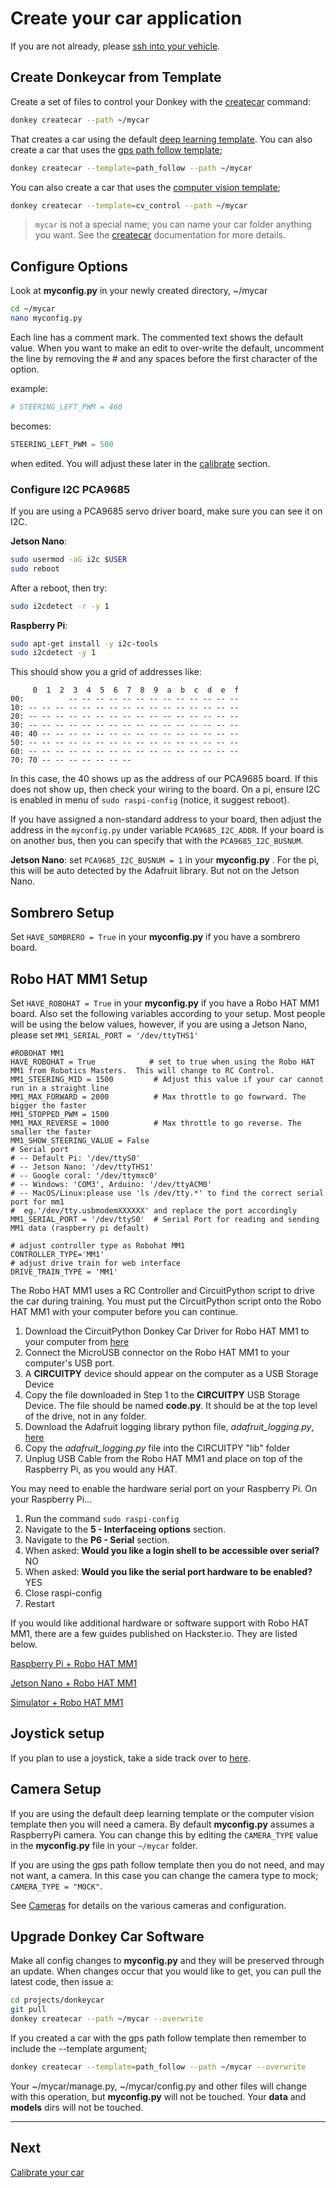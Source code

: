 # Create your car application

If you are not already, please [ssh into your vehicle](/guide/robot_sbc/setup_raspberry_pi/#step-5-connecting-to-the-pi).

## Create Donkeycar from Template

Create a set of files to control your Donkey with the [createcar](/utility/donkey/#create-car) command:

```bash
donkey createcar --path ~/mycar
```

That creates a car using the default [deep learning template](/guide/deep_learning/train_autopilot/).  You can also create a car that uses the [gps path follow template](/guide/path_follow/path_follow/);

```bash
donkey createcar --template=path_follow --path ~/mycar
```

You can also create a car that uses the [computer vision template](/guide/computer_vision/computer_vision/);

```bash
donkey createcar --template=cv_control --path ~/mycar
```

> `mycar` is not a special name; you can name your car folder anything you want. See the [createcar](/utility/donkey/#create-car) documentation for more details.

## Configure Options

Look at __myconfig.py__ in your newly created directory, ~/mycar
```bash
cd ~/mycar
nano myconfig.py
```

Each line has a comment mark. The commented text shows the default value. When you want to make an edit to over-write the default, uncomment the line by removing the # and any spaces before the first character of the option.

example:

```python
# STEERING_LEFT_PWM = 460
```

becomes:

```python
STEERING_LEFT_PWM = 500
```

when edited. You will adjust these later in the [calibrate](/guide/calibrate/) section.

### Configure I2C PCA9685

If you are using a PCA9685 servo driver board, make sure you can see it on I2C.

**Jetson Nano**:

```bash
sudo usermod -aG i2c $USER
sudo reboot
```

After a reboot, then try:

```bash
sudo i2cdetect -r -y 1
```

**Raspberry Pi**:

```bash
sudo apt-get install -y i2c-tools
sudo i2cdetect -y 1
```

This should show you a grid of addresses like:

```text
     0  1  2  3  4  5  6  7  8  9  a  b  c  d  e  f
00:          -- -- -- -- -- -- -- -- -- -- -- -- --
10: -- -- -- -- -- -- -- -- -- -- -- -- -- -- -- --
20: -- -- -- -- -- -- -- -- -- -- -- -- -- -- -- --
30: -- -- -- -- -- -- -- -- -- -- -- -- -- -- -- --
40: 40 -- -- -- -- -- -- -- -- -- -- -- -- -- -- --
50: -- -- -- -- -- -- -- -- -- -- -- -- -- -- -- --
60: -- -- -- -- -- -- -- -- -- -- -- -- -- -- -- --
70: 70 -- -- -- -- -- -- --
```

In this case, the 40 shows up as the address of our PCA9685 board. If this does not show up, then check your wiring to the board. On a pi, ensure I2C is enabled in menu of ```sudo raspi-config``` (notice, it suggest reboot).

If you have assigned a non-standard address to your board, then adjust the address in the `myconfig.py` under variable `PCA9685_I2C_ADDR`. If your board is on another bus, then you can specify that with the `PCA9685_I2C_BUSNUM`.

**Jetson Nano**: set ```PCA9685_I2C_BUSNUM = 1``` in your __myconfig.py__ . For the pi, this will be auto detected by the Adafruit library. But not on the Jetson Nano.

## Sombrero Setup

Set ```HAVE_SOMBRERO = True``` in your __myconfig.py__ if you have a sombrero board.

## Robo HAT MM1 Setup

Set ```HAVE_ROBOHAT = True``` in your __myconfig.py__ if you have a Robo HAT MM1 board. Also set the following variables according to your setup.  Most people will be using the below values, however, if you are using a Jetson Nano, please set `MM1_SERIAL_PORT = '/dev/ttyTHS1'`


```python3
#ROBOHAT MM1
HAVE_ROBOHAT = True            # set to true when using the Robo HAT MM1 from Robotics Masters.  This will change to RC Control.
MM1_STEERING_MID = 1500         # Adjust this value if your car cannot run in a straight line
MM1_MAX_FORWARD = 2000          # Max throttle to go fowrward. The bigger the faster
MM1_STOPPED_PWM = 1500
MM1_MAX_REVERSE = 1000          # Max throttle to go reverse. The smaller the faster
MM1_SHOW_STEERING_VALUE = False
# Serial port 
# -- Default Pi: '/dev/ttyS0'
# -- Jetson Nano: '/dev/ttyTHS1'
# -- Google coral: '/dev/ttymxc0'
# -- Windows: 'COM3', Arduino: '/dev/ttyACM0'
# -- MacOS/Linux:please use 'ls /dev/tty.*' to find the correct serial port for mm1 
#  eg.'/dev/tty.usbmodemXXXXXX' and replace the port accordingly
MM1_SERIAL_PORT = '/dev/ttyS0'  # Serial Port for reading and sending MM1 data (raspberry pi default)

# adjust controller type as Robohat MM1
CONTROLLER_TYPE='MM1'
# adjust drive train for web interface
DRIVE_TRAIN_TYPE = 'MM1'
```

The Robo HAT MM1 uses a RC Controller and CircuitPython script to drive the car during training. You must put the CircuitPython script onto the Robo HAT MM1 with your computer before you can continue.

1.  Download the CircuitPython Donkey Car Driver for Robo HAT MM1 to your computer from [here](https://github.com/autorope/donkeycar/blob/dev/donkeycar/contrib/robohat/code.py)
2.  Connect the MicroUSB connector on the Robo HAT MM1 to your computer's USB port.
3.  A __CIRCUITPY__ device should appear on the computer as a USB Storage Device
4.  Copy the file downloaded in Step 1 to the __CIRCUITPY__ USB Storage Device.  The file should be named __code.py__. It should be at the top level of the drive, not in any folder.
5.  Download the Adafruit logging library python file, *adafruit_logging.py*, [here](https://github.com/adafruit/Adafruit_CircuitPython_Logging/blob/master/adafruit_logging.py)
6.  Copy the *adafruit_logging.py* file into the CIRCUITPY "lib" folder
7.  Unplug USB Cable from the Robo HAT MM1 and place on top of the Raspberry Pi, as you would any HAT.


You may need to enable the hardware serial port on your Raspberry Pi.  On your Raspberry Pi...

1.  Run the command ```sudo raspi-config```
2.  Navigate to the __5 - Interfaceing options__ section.
3.  Navigate to the __P6 - Serial__ section.
4.  When asked: __Would you like a login shell to be accessible over serial?__  NO
5.  When asked: __Would you like the serial port hardware to be enabled?__ YES
6.  Close raspi-config
7.  Restart


If you would like additional hardware or software support with Robo HAT MM1, there are a few guides published on Hackster.io.  They are listed below.

[Raspberry Pi + Robo HAT MM1](https://www.hackster.io/wallarug/autonomous-cars-with-robo-hat-mm1-8d0e65)

[Jetson Nano + Robo HAT MM1](https://www.hackster.io/wallarug/donkey-car-with-jetson-nano-robo-hat-mm1-e53e21)

[Simulator + Robo HAT MM1](https://www.hackster.io/wallarug/donkey-car-simulator-with-real-rc-controller-628e77)


## Joystick setup

If you plan to use a joystick, take a side track over to [here](/parts/controllers/#joystick-controller).

## Camera Setup

If you are using the default deep learning template or the computer vision template then you will need a camera.  By default __myconfig.py__ assumes a RaspberryPi camera.  You can change this by editing the `CAMERA_TYPE` value in the __myconfig.py__ file in your `~/mycar` folder.  

If you are using the gps path follow template then you do not need, and may not want, a camera.  In this case you can change the camera type to mock; `CAMERA_TYPE = "MOCK"`.

See [Cameras](/parts/cameras) for details on the various cameras and configuration.

## Upgrade Donkey Car Software

Make all config changes to __myconfig.py__ and they will be preserved through an update. When changes occur that you would like to get, you can pull the latest code, then issue a:

```bash
cd projects/donkeycar
git pull
donkey createcar --path ~/mycar --overwrite
```

If you created a car with the gps path follow template then remember to include the --template argument;

```bash
donkey createcar --template=path_follow --path ~/mycar --overwrite
```


Your ~/mycar/manage.py, ~/mycar/config.py and other files will change with this operation, but __myconfig.py__ will not be touched. Your __data__ and __models__ dirs will not be touched.

-------

## Next 
[Calibrate your car](/guide/calibrate)
